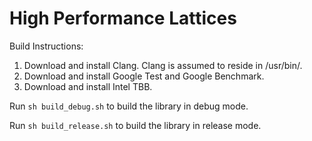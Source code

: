 # High Performance Lattices
Build Instructions:

1. Download and install Clang. Clang is assumed to reside in /usr/bin/.
2. Download and install Google Test and Google Benchmark.
3. Download and install Intel TBB.

Run `sh build_debug.sh` to build the library in debug mode.

Run `sh build_release.sh` to build the library in release mode.

